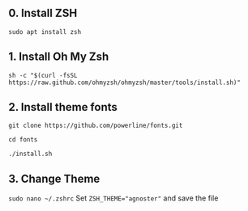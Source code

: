 
## 0. Install ZSH
`sudo apt install zsh`

## 1. Install Oh My Zsh
`sh -c "$(curl -fsSL https://raw.github.com/ohmyzsh/ohmyzsh/master/tools/install.sh)"`

## 2. Install theme fonts
`git clone https://github.com/powerline/fonts.git`

`cd fonts`

`./install.sh`

## 3. Change Theme
`sudo nano ~/.zshrc`
Set `ZSH_THEME="agnoster"` and save the file
